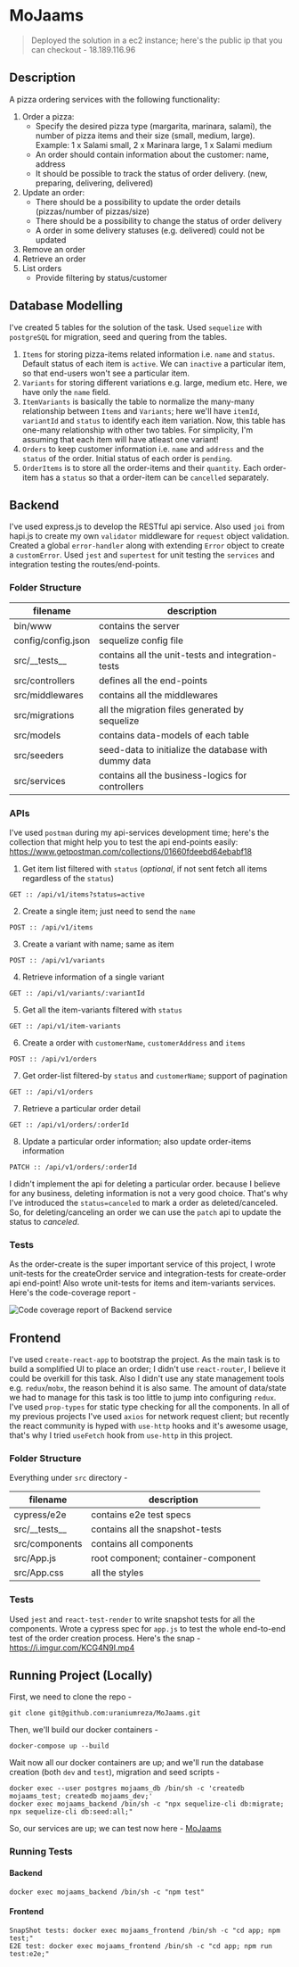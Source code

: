 # MoJaams

> Deployed the solution in a ec2 instance; here's the public ip that you can checkout - 18.189.116.96

## Description

A pizza ordering services with the following functionality:

1. Order a pizza:
   - Specify the desired pizza type (margarita, marinara, salami), the number of pizza items and their size (small, medium, large).
     Example: 1 x Salami small, 2 x Marinara large, 1 x Salami medium
   - An order should contain information about the customer: name, address
   - It should be possible to track the status of order delivery. (new, preparing, delivering, delivered)
2. Update an order:
   - There should be a possibility to update the order details (pizzas/number of pizzas/size)
   - There should be a possibility to change the status of order delivery
   - A order in some delivery statuses (e.g. delivered) could not be updated
3. Remove an order
4. Retrieve an order
5. List orders
   - Provide filtering by status/customer

## Database Modelling

I've created 5 tables for the solution of the task. Used `sequelize` with `postgreSQL` for migration, seed and quering from the tables.

1. `Items` for storing pizza-items related information i.e. `name` and `status`. Default status of each item is `active`.
   We can `inactive` a particular item, so that end-users won't see a particular item.
2. `Variants` for storing different variations e.g. large, medium etc. Here, we have only the `name` field.
3. `ItemVariants` is basically the table to normalize the many-many relationship between `Items` and `Variants`;
   here we'll have `itemId`, `variantId` and `status` to identify each item variation. Now, this table has one-many relationship
   with other two tables. For simplicity, I'm assuming that each item will have atleast one variant!
4. `Orders` to keep customer information i.e. `name` and `address` and the `status` of the order. Initial status of each order
   is `pending`.
5. `OrderItems` is to store all the order-items and their `quantity`. Each order-item has a `status` so that a order-item
   can be `cancelled` separately.

## Backend

I've used express.js to develop the RESTful api service. Also used `joi` from hapi.js to create my own `validator` middleware for `request` object validation. Created a global `error-handler` along with extending `Error` object to create a `customError`. Used `jest` and `supertest` for unit testing the `services` and integration testing the routes/end-points.

### Folder Structure

| filename           | description                                          |
| ------------------ | ---------------------------------------------------- |
| bin/www            | contains the server                                  |
| config/config.json | sequelize config file                                |
| src/\_\_tests\_\_  | contains all the unit-tests and integration-tests    |
| src/controllers    | defines all the end-points                           |
| src/middlewares    | contains all the middlewares                         |
| src/migrations     | all the migration files generated by sequelize       |
| src/models         | contains data-models of each table                   |
| src/seeders        | seed-data to initialize the database with dummy data |
| src/services       | contains all the business-logics for controllers     |

### APIs

I've used `postman` during my api-services development time; here's the collection that might help you to test the api end-points easily: https://www.getpostman.com/collections/01660fdeebd64ebabf18

1. Get item list filtered with `status` (_optional_, if not sent fetch all items regardless of the `status`)

```
GET :: /api/v1/items?status=active
```

2. Create a single item; just need to send the `name`

```
POST :: /api/v1/items
```

3. Create a variant with name; same as item

```
POST :: /api/v1/variants
```

4. Retrieve information of a single variant

```
GET :: /api/v1/variants/:variantId
```

5. Get all the item-variants filtered with `status`

```
GET :: /api/v1/item-variants
```

6. Create a order with `customerName`, `customerAddress` and `items`

```
POST :: /api/v1/orders
```

7. Get order-list filtered-by `status` and `customerName`; support of pagination

```
GET :: /api/v1/orders
```

7. Retrieve a particular order detail

```
GET :: /api/v1/orders/:orderId
```

8. Update a particular order information; also update order-items information

```
PATCH :: /api/v1/orders/:orderId
```

I didn't implement the api for deleting a particular order. because I believe for any business, deleting information is not
a very good choice. That's why I've introduced the `status=canceled` to mark a order as deleted/canceled. So, for deleting/canceling an
order we can use the `patch` api to update the status to _canceled_.

### Tests

As the order-create is the super important service of this project, I wrote unit-tests for the createOrder service and integration-tests for create-order api end-point! Also wrote unit-tests for items and item-variants services. Here's the code-coverage report -

![Code coverage report of Backend service](https://i.imgur.com/7hp5HaF.png)

## Frontend

I've used `create-react-app` to bootstrap the project. As the main task is to build a somplified UI to place an order; I didn't use `react-router`, I believe it could be overkill for this task. Also I didn't use any state management tools e.g. `redux`/`mobx`, the reason behind it is also same. The amount of data/state we had to manage for this task is too little to jump into configuring `redux`. I've used `prop-types` for static type checking for all the components. In all of my previous projects I've used `axios` for network request client; but recently the react community is hyped with `use-http` hooks and it's awesome usage, that's why I tried `useFetch` hook from `use-http` in this project.

### Folder Structure

Everything under `src` directory -

| filename          | description                         |
| ----------------- | ----------------------------------- |
| cypress/e2e       | contains e2e test specs             |
| src/\_\_tests\_\_ | contains all the snapshot-tests     |
| src/components    | contains all components             |
| src/App.js        | root component; container-component |
| src/App.css       | all the styles                      |

### Tests
Used `jest` and `react-test-render` to write snapshot tests for all the components. Wrote a cypress spec for `app.js` to test the whole end-to-end test of the order creation process. Here's the snap - https://i.imgur.com/KCG4N9I.mp4


## Running Project (Locally)

First, we need to clone the repo -

```
git clone git@github.com:uraniumreza/MoJaams.git
```

Then, we'll build our docker containers -

```
docker-compose up --build
```

Wait now all our docker containers are up; and we'll run the database creation (both `dev` and `test`), migration and seed scripts -

```
docker exec --user postgres mojaams_db /bin/sh -c 'createdb mojaams_test; createdb mojaams_dev;'
docker exec mojaams_backend /bin/sh -c "npx sequelize-cli db:migrate; npx sequelize-cli db:seed:all;"
```

So, our services are up; we can test now here - [MoJaams](http://localhost)

### Running Tests

#### Backend

```
docker exec mojaams_backend /bin/sh -c "npm test"
```

#### Frontend

```
SnapShot tests: docker exec mojaams_frontend /bin/sh -c "cd app; npm test;"
E2E test: docker exec mojaams_frontend /bin/sh -c "cd app; npm run test:e2e;"
```
